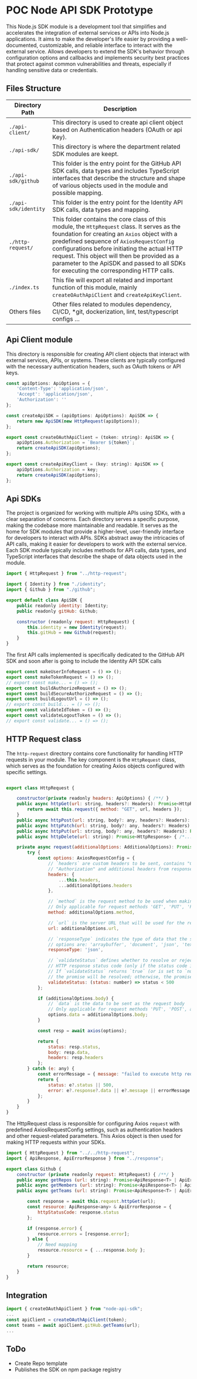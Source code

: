# POC Node API SDK Prototype

This Node.js SDK module is a development tool that simplifies and accelerates the integration of external services or APIs into Node.js applications. It aims to make the developer's life easier by providing a well-documented, customizable, and reliable interface to interact with the external service.
Allows developers to extend the SDK's behavior through configuration options and callbacks and implements security best practices that protect against common vulnerabilities and threats, especially if handling sensitive data or credentials.

## Files Structure

Directory Path | Description
--- | ---
`./api-client/` | This directory is used to create api client object based on Authentication headers (OAuth or api Key).
`./api-sdk/` | This directory is where the department related SDK modules are keept.
`./api-sdk/github` | This folder is the entry point for the GitHub API SDK calls, data types and includes TypeScript interfaces that describe the structure and shape of various objects used in the module and possible mapping.
`./api-sdk/identity` | This folder is the entry point for the Identity API SDK calls, data types and mapping.
`./http-request/` | This folder contains the core class of this module, the `HttpRequest` class. It serves as the foundation for creating an `Axios` object with a predefined sequence of `AxiosRequestConfig` configurations before initiating the actual HTTP request. This object will then be provided as a parameter to the ApiSDK and passed to all SDKs for executing the corresponding HTTP calls.
`./index.ts` | This file will export all related and important function of this module, mainly `createOAuthApiClient` and `createApiKeyClient`.
Others files | Other files related to modules dependency, CI/CD, *git, dockerization, lint, test/typescript configs …

## Api Client module

This directory is responsible for creating API client objects that interact with external services, APIs, or systems. These clients are typically configured with the necessary authentication headers, such as OAuth tokens or API keys.

```js
const apiOptions: ApiOptions = {
    'Content-Type': 'application/json',
    'Accept': 'application/json',
    'Authorization': ''
};

const createApiSDK = (apiOptions: ApiOptions): ApiSDK => {
    return new ApiSDK(new HttpRequest(apiOptions));
};

export const createOAuthApiClient = (token: string): ApiSDK => {
    apiOptions.Authorization = `Bearer ${token}`;
    return createApiSDK(apiOptions);
};

export const createApiKeyClient = (key: string): ApiSDK => {
    apiOptions.Authorization = key;
    return createApiSDK(apiOptions);
};
```

## Api SDKs

The project is organized for working with multiple APIs using SDKs, with a clear separation of concerns. Each directory serves a specific purpose, making the codebase more maintainable and readable.
It serves as the home for SDK modules that provide a higher-level, user-friendly interface for developers to interact with APIs. SDKs abstract away the intricacies of API calls, making it easier for developers to work with the external service. Each SDK module typically includes methods for API calls, data types, and TypeScript interfaces that describe the shape of data objects used in the module.

```js
import { HttpRequest } from "../http-request";

import { Identity } from "./identity";
import { Github } from "./github";

export default class ApiSDK {
    public readonly identity: Identity;
    public readonly gitHub: Github;

    constructor (readonly request: HttpRequest) {
        this.identity = new Identity(request);
        this.gitHub = new Github(request);
    }
}
```

The first API calls implemented is specifically dedicated to the GitHub API SDK and soon after is going to include the Identity API SDK calls

```js
export const makeUserInfoRequest = () => ();
export const makeTokenRequest = () => ();
// export const make... = () => ();
export const buildAuthorizeRequest = () => ();
export const buildSecureAuthorizeRequest = () => ();
export const buildLogoutUrl = () => ();
// export const build... = () => ();
export const validateIdToken = () => ();
export const validateLogoutToken = () => ();
// export const validate... = () => ();
```

## HTTP Request class

The `http-request` directory contains core functionality for handling HTTP requests in your module. The key component is the `HttpRequest` class, which serves as the foundation for creating Axios objects configured with specific settings.

```js

export class HttpRequest {

    constructor(private readonly headers: ApiOptions) { /**/ }
    public async httpGet(url: string, headers?: Headers): Promise<HttpResponse> { 
        return await this.request({ method: "GET", url, headers });
    }
    public async httpPost(url: string, body?: any, headers?: Headers): Promise<HttpResponse> { /*...*/ }
    public async httpPatch(url: string, body?: any, headers?: Headers): Promise<HttpResponse> { /*...*/ }
    public async httpPut(url: string, body?: any, headers?: Headers): Promise<HttpResponse> { /*...*/ }
    public async httpDelete(url: string): Promise<HttpResponse> { /*...*/ }

    private async request(additionalOptions: AdditionalOptions): Promise<HttpResponse> {
        try {
            const options: AxiosRequestConfig = {
                // `headers` are custom headers to be sent, contains "Content-Type", "Accept"
                // "Authorization" and additional headers from response object
                headers: {
                    ...this.headers,
                    ...additionalOptions.headers
                },

                // `method` is the request method to be used when making the request
                // Only applicable for request methods 'GET', 'PUT', 'POST', 'PATCH' and 'DELETE'
                method: additionalOptions.method,

                // `url` is the server URL that will be used for the request including `params`
                url: additionalOptions.url,

                // `responseType` indicates the type of data that the server will respond with
                // options are: 'arraybuffer', 'document', 'json', 'text', 'stream', browser only: 'blob'
                responseType: 'json',

                // `validateStatus` defines whether to resolve or reject the promise for a given
                // HTTP response status code (only if the status code is less than 500 in our context).
                // If `validateStatus` returns `true` (or is set to `null` or `undefined`),
                // the promise will be resolved; otherwise, the promise will be rejected.
                validateStatus: (status: number) => status < 500
            };

            if (additionalOptions.body) {
                // `data` is the data to be sent as the request body
                // Only applicable for request methods 'PUT', 'POST', and 'PATCH'
                options.data = additionalOptions.body;
            }

            const resp = await axios(options);

            return {
                status: resp.status,
                body: resp.data,
                headers: resp.headers
            };
        } catch (e: any) {
            const errorMessage = { message: "failed to execute http request" };
            return {
                status: e?.status || 500,
                error: e?.response?.data || e?.message || errorMessage
            };
        }
    }
}

```

The HttpRequest class is responsible for configuring Axios `request` with predefined AxiosRequestConfig settings, such as authentication headers and other request-related parameters. This Axios object is then used for making HTTP requests within your SDKs.

```js
import { HttpRequest } from "../../http-request";
import { ApiResponse, ApiErrorResponse } from "../response";

export class Github {
    constructor (private readonly request: HttpRequest) { /**/ }
    public async getRepos (url: string): Promise<ApiResponse<T> | ApiErrorResponse> { /**/ }
    public async getMembers (url: string): Promise<ApiResponse<T> | ApiErrorResponse> { /**/ }
    public async getTeams (url: string): Promise<ApiResponse<T> | ApiErrorResponse> {

        const response = await this.request.httpGet(url);
        const resource: ApiResponse<any> & ApiErrorResponse = {
            httpStatusCode: response.status
        };

        if (response.error) {
            resource.errors = [response.error];
        } else {
            // Need mapping
            resource.resource = { ...response.body };
        }

        return resource;
    }
}
```

## Integration

```js
import { createOAuthApiClient } from "node-api-sdk";
...
const apiClient = createOAuthApiClient(token);
const teams = await apiClient.gitHub.getTeams(url);
...
```

## ToDo

- Create Repo template
- Publishes the SDK on npm package registry
